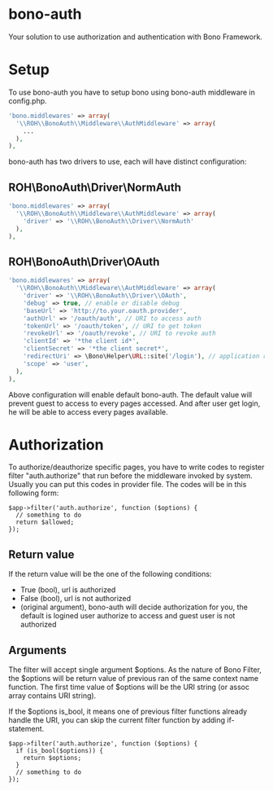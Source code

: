 bono-auth
=========

Your solution to use authorization and authentication with Bono Framework.

# Setup

To use bono-auth you have to setup bono using bono-auth middleware in config.php.

```php
'bono.middlewares' => array(
  '\\ROH\\BonoAuth\\Middleware\\AuthMiddleware' => array(
    ...
  ),
),
```


bono-auth has two drivers to use, each will have distinct configuration:

## ROH\BonoAuth\Driver\NormAuth

```php
'bono.middlewares' => array(
  '\\ROH\\BonoAuth\\Middleware\\AuthMiddleware' => array(
    'driver' => '\\ROH\\BonoAuth\\Driver\\NormAuth'
  ),
),
```

## ROH\BonoAuth\Driver\OAuth

```php
'bono.middlewares' => array(
  '\\ROH\\BonoAuth\\Middleware\\AuthMiddleware' => array(
    'driver' => '\\ROH\\BonoAuth\\Driver\\OAuth',
    'debug' => true, // enable or disable debug
    'baseUrl' => 'http://to.your.oauth.provider',
    'authUrl' => '/oauth/auth', // URI to access auth
    'tokenUrl' => '/oauth/token', // URI to get token
    'revokeUrl' => '/oauth/revoke', // URI to revoke auth
    'clientId' => '*the client id*',
    'clientSecret' => '*the client secret*',
    'redirectUri' => \Bono\Helper\URL::site('/login'), // application redirect url
    'scope' => 'user',
  ),
),
```

Above configuration will enable default bono-auth. The default value will prevent guest to access to every pages 
accessed. And after user get login, he will be able to access every pages available.

# Authorization

To authorize/deauthorize specific pages, you have to write codes to register filter "auth.authorize" that run before the middleware invoked by system. Usually you can put this codes in provider file. The codes will be in this following form:

```
$app->filter('auth.authorize', function ($options) {
  // something to do
  return $allowed;
});
```
## Return value

If the return value will be the one of the following conditions:
- True (bool), url is authorized
- False (bool), url is not authorized
- (original argument), bono-auth will decide authorization for you, the default is logined user authorize to access and guest user is not authorized

## Arguments

The filter will accept single argument $options. As the nature of Bono Filter, the $options will be return value of previous ran of the same context name function. The first time value of $options will be the URI string (or assoc array contains URI string). 

If the $options is_bool, it means one of previous filter functions already handle the URI, you can skip the current filter function by adding if-statement.

```
$app->filter('auth.authorize', function ($options) {
  if (is_bool($options)) {
    return $options;
  }
  // something to do
});
```

